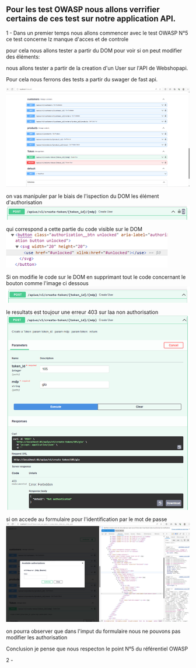 ## Pour les test OWASP nous allons verrifier certains de ces test sur notre application API.

1 - Dans un premier temps nous allons commencer avec le test OWASP N°5
    ce test concerne lz manque d'acces et de controle

pour cela nous allons tester a partir du DOM pour voir si on peut modifier des éléments:

nous allons tester a partir de la creation d'un User sur l'API de Webshopapi. 
    
Pour cela nous ferrons des tests a partir du swager de fast api.

![img.png](imgs/ow00.png)
    

on vas manipuler par le biais de l'ispection du DOM les élément d'authorisation
![img.png](imgs/ow02.png)
    
qui correspond a cette partie du code visible sur le DOM
![img.png](imgs/ow03.png)

Si on modifie le code sur le DOM en supprimant tout le code concernant le bouton comme l'image ci dessous
![img.png](imgs/ow05.png)

le resultats est toujour une erreur 403 sur laa non authorisation
![img.png](imgs/ow06.png)


si on accede au formulaire pour l'identification par le mot de passe 
![img.png](imgs/ow01.png)

on pourra observer que dans l'imput du formulaire nous ne pouvons pas modifier les authorisation

Conclusion je pense que nous respecton le point N°5 du référentiel OWASP



2 -